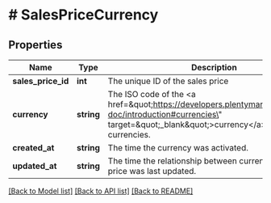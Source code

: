 # # SalesPriceCurrency

## Properties

Name | Type | Description | Notes
------------ | ------------- | ------------- | -------------
**sales_price_id** | **int** | The unique ID of the sales price | [optional] 
**currency** | **string** | The ISO code of the &lt;a href&#x3D;\&quot;https://developers.plentymarkets.com/rest-doc/introduction#currencies\&quot; target&#x3D;\&quot;_blank\&quot;&gt;currency&lt;/a&gt;; -1 &#x3D; all currencies. | [optional] 
**created_at** | **string** | The time the currency was activated. | [optional] 
**updated_at** | **string** | The time the relationship between currency and sales price was last updated. | [optional] 

[[Back to Model list]](../../README.md#documentation-for-models) [[Back to API list]](../../README.md#documentation-for-api-endpoints) [[Back to README]](../../README.md)


